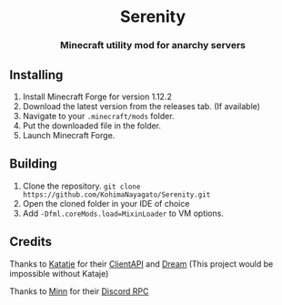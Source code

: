 <h1 align="center">Serenity</h1>  
<h3 align="center">Minecraft utility mod for anarchy servers</h3>  
  
  
## Installing

 1. Install Minecraft Forge for version 1.12.2
 2. Download the latest version from the releases tab. (If available)
 3. Navigate to your `.minecraft/mods` folder.
 4. Put the downloaded file in the folder.
 5. Launch Minecraft Forge.

## Building

 1. Clone the repository. `git clone https://github.com/KohimaNayagato/Serenity.git`
 2. Open the cloned folder in your IDE of choice
 3. Add `-Dfml.coreMods.load=MixinLoader` to VM options.

## Credits
Thanks to [Katatje](https://github.com/Katatje) for their [ClientAPI](https://github.com/Katatje/ClientAPI) and [Dream](https://github.com/Katatje/Dream) (This project would be impossible without Kataje)

Thanks to [Minn](https://github.com/MinnDevelopment) for their [Discord RPC](https://github.com/MinnDevelopment/java-discord-rpc)
